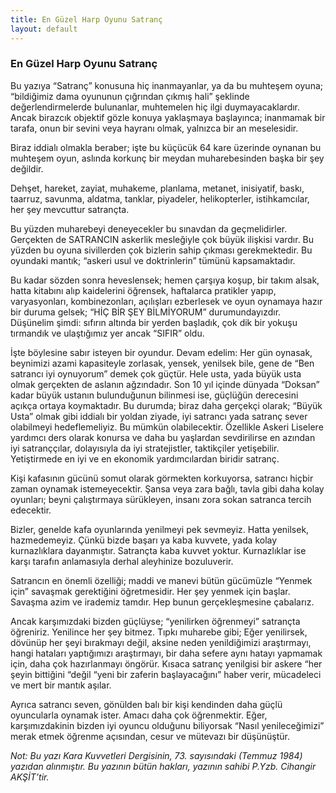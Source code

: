 ```yaml
---
title: En Güzel Harp Oyunu Satranç
layout: default
---
```


### En Güzel Harp Oyunu Satranç

Bu yazıya “Satranç” konusuna hiç inanmayanlar, ya da bu muhteşem oyuna; “bildiğimiz dama oyununun çığrından çıkmış hali” şeklinde değerlendirmelerde bulunanlar, muhtemelen hiç ilgi duymayacaklardır. Ancak birazcık objektif gözle konuya yaklaşmaya başlayınca; inanmamak bir tarafa, onun bir sevini veya hayranı olmak, yalnızca bir an meselesidir.

Biraz iddialı olmakla beraber; işte bu küçücük 64 kare üzerinde oynanan bu muhteşem oyun, aslında korkunç bir meydan muharebesinden başka bir şey değildir.

Dehşet, hareket, zayiat, muhakeme, planlama, metanet, inisiyatif, baskı, taarruz, savunma, aldatma, tanklar, piyadeler, helikopterler, istihkamcılar, her şey mevcuttur satrançta.

Bu yüzden muharebeyi deneyecekler bu sınavdan da geçmelidirler. Gerçekten de SATRANCIN askerlik mesleğiyle çok büyük ilişkisi vardır. Bu yüzden bu oyuna sivillerden çok bizlerin sahip çıkması gerekmektedir. Bu oyundaki mantık; “askeri usul ve doktrinlerin” tümünü kapsamaktadır.

Bu kadar sözden sonra heveslensek; hemen çarşıya koşup, bir takım alsak, hatta kitabını alıp kaidelerini öğrensek, haftalarca pratikler yapıp, varyasyonları, kombinezonları, açılışları ezberlesek ve oyun oynamaya hazır bir duruma gelsek; “HİÇ BİR ŞEY BİLMİYORUM” durumundayızdır. Düşünelim şimdi: sıfırın altında bir yerden başladık, çok dik bir yokuşu tırmandık ve ulaştığımız yer ancak “SIFIR” oldu.

İşte böylesine sabır isteyen bir oyundur. Devam edelim: Her gün oynasak, beynimizi azami kapasiteyle zorlasak, yensek, yenilsek bile, gene de “Ben satrancı iyi oynuyorum” demek çok güçtür. Hele usta, yada büyük usta olmak gerçekten de aslanın ağzındadır. Son 10 yıl içinde dünyada “Doksan” kadar büyük ustanın bulunduğunun bilinmesi ise, güçlüğün derecesini açıkça ortaya koymaktadır. Bu durumda; biraz daha gerçekçi olarak; “Büyük Usta” olmak gibi iddialı bir yoldan ziyade, iyi satrancı yada satranç sever olabilmeyi hedeflemeliyiz. Bu mümkün olabilecektir. Özellikle Askeri Liselere yardımcı ders olarak konursa ve daha bu yaşlardan sevdirilirse en azından iyi satranççılar, dolayısıyla da iyi stratejistler, taktikçiler yetişebilir. Yetiştirmede en iyi ve en ekonomik yardımcılardan biridir satranç.

Kişi kafasının gücünü somut olarak görmekten korkuyorsa, satrancı hiçbir zaman oynamak istemeyecektir. Şansa veya zara bağlı, tavla gibi daha kolay oyunları; beyni çalıştırmaya sürükleyen, insanı zora sokan satranca tercih edecektir.

Bizler, genelde kafa oyunlarında yenilmeyi pek sevmeyiz. Hatta yenilsek, hazmedemeyiz. Çünkü bizde başarı ya kaba kuvvete, yada kolay kurnazlıklara dayanmıştır. Satrançta kaba kuvvet yoktur. Kurnazlıklar ise karşı tarafın anlamasıyla derhal aleyhinize bozuluverir.

Satrancın en önemli özelliği; maddi ve manevi bütün gücümüzle “Yenmek için” savaşmak gerektiğini öğretmesidir. Her şey yenmek için başlar. Savaşma azim ve irademiz tamdır. Hep bunun gerçekleşmesine çabalarız.

Ancak karşımızdaki bizden güçlüyse; “yenilirken öğrenmeyi” satrançta öğreniriz. Yenilince her şey bitmez. Tıpkı muharebe gibi; Eğer yenilirsek, dövünüp her şeyi bırakmayı değil, aksine neden yenildiğimizi araştırmayı, hangi hataları yaptığımızı araştırmayı, bir daha sefere aynı hatayı yapmamak için, daha çok hazırlanmayı öngörür. Kısaca satranç yenilgisi bir askere “her şeyin bittiğini “değil “yeni bir zaferin başlayacağını” haber verir, mücadeleci ve mert bir mantık aşılar.

Ayrıca satrancı seven, gönülden balı bir kişi kendinden daha güçlü oyuncularla oynamak ister. Amacı daha çok öğrenmektir. Eğer, karşımızdakinin bizden iyi oyuncu olduğunu biliyorsak “Nasıl yenileceğimizi” merak etmek öğrenme açısından, cesur ve mütevazı bir düşünüştür.



*Not: Bu yazı Kara Kuvvetleri Dergisinin, 73. sayısındaki (Temmuz 1984) yazıdan alınmıştır. Bu yazının bütün hakları, yazının sahibi P.Yzb. Cihangir AKŞİT’tir.*
